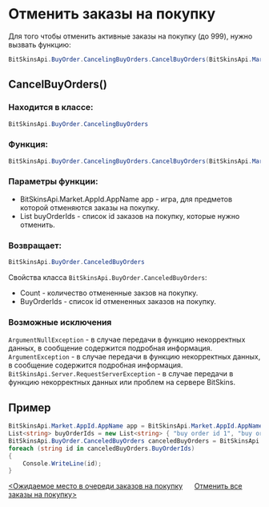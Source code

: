 ﻿# Отменить заказы на покупку

Для того чтобы отменить активные заказы на покупку (до 999), нужно вызвать функцию:

```csharp
BitSkinsApi.BuyOrder.CancelingBuyOrders.CancelBuyOrders(BitSkinsApi.Market.AppId.AppName app, List<string> buyOrderIds);
```

## CancelBuyOrders()

### Находится в классе:

```csharp
BitSkinsApi.BuyOrder.CancelingBuyOrders
```

### Функция:

```csharp
BitSkinsApi.BuyOrder.CancelingBuyOrders.CancelBuyOrders(BitSkinsApi.Market.AppId.AppName app, List<string> buyOrderIds);
```

### Параметры функции:

* BitSkinsApi.Market.AppId.AppName app - игра, для предметов которой отменяются заказы на покупку.
* List<string> buyOrderIds - список id заказов на покупку, которые нужно отменить.

### Возвращает:

```csharp
BitSkinsApi.BuyOrder.CanceledBuyOrders
```

Свойства класса ```BitSkinsApi.BuyOrder.CanceledBuyOrders```:
* Count - количество отмененные закзов на покупку.
* BuyOrderIds - список id отмененных заказов на покупку.

### Возможные исключения
```ArgumentNullException``` - в случае передачи в функцию некорректных данных, в сообщение содержится подробная информация.
\
```ArgumentException``` - в случае передачи в функцию некорректных данных, в сообщение содержится подробная информация.
\
```BitSkinsApi.Server.RequestServerException``` - в случае передачи в функцию некорректных данных или проблем на сервере BitSkins.

## Пример

```csharp
BitSkinsApi.Market.AppId.AppName app = BitSkinsApi.Market.AppId.AppName.CounterStrikGlobalOffensive;
List<string> buyOrderIds = new List<string> { "buy order id 1", "buy order id 2" };
BitSkinsApi.BuyOrder.CanceledBuyOrders canceledBuyOrders = BitSkinsApi.BuyOrder.CancelingBuyOrders.CancelBuyOrders(app, buyOrderIds);
foreach (string id in canceledBuyOrders.BuyOrderIds)
{
    Console.WriteLine(id);
}
```

[<Ожидаемое место в очереди заказов на покупку](https://github.com/dmitrydnl/BitSkinsApi/blob/master/docs/ru/buy_order/expected_place_in_queue.md) &nbsp;&nbsp;&nbsp;&nbsp; [Отменить все заказы на покупку>](https://github.com/dmitrydnl/BitSkinsApi/blob/master/docs/ru/buy_order/cancel_all_buy_orders.md)